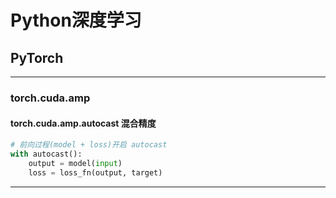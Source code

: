 # Python深度学习

## PyTorch

---

### torch.cuda.amp

#### torch.cuda.amp.autocast 混合精度

```python
# 前向过程(model + loss)开启 autocast
with autocast():
    output = model(input)
    loss = loss_fn(output, target)
```

---



